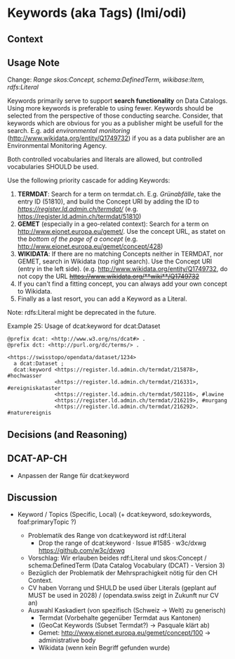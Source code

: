 # Keywords (aka Tags) (lmi/odi)

## Context

## Usage Note

Change: *Range	skos:Concept, schema:DefinedTerm, wikibase:Item, rdfs:Literal*

Keywords primarily serve to support **search functionality** on Data Catalogs. Using more keywords is preferable to using fewer. Keywords should be selected from the perspective of those conducting searche. Consider, that keywords which are obvious for you as a publisher might be usefull for the search. E.g. add *environmental monitoring* (http://www.wikidata.org/entity/Q1749732) if you as a data publisher are an Environmental Monitoring Agency.

Both controlled vocabularies and literals are allowed, but controlled vocabularies SHOULD be used.

Use the following priority cascade for adding Keywords:
  1. **TERMDAT**: Search for a term on termdat.ch. E.g. *Grünabfälle*, take the entry ID (51810), and build the Concept URI by adding the ID to *https://register.ld.admin.ch/termdat/* (e.g. https://register.ld.admin.ch/termdat/51810)
  2. **GEMET** (especially in a geo-related context): Search for a term on http://www.eionet.europa.eu/gemet/. Use the concept URL, as statet on the *bottom of the page of a concept* (e.g. http://www.eionet.europa.eu/gemet/concept/428)
  3. **WIKIDATA**: If there are no matching Concepts neither in TERMDAT, nor GEMET, search in Wikidata (top right search). Use the Concept URI (entry in the left side). (e.g. http://www.wikidata.org/entity/Q1749732, do not copy the URL <s>https://www.wikidata.org/**wiki**/Q1749732</s>
  4. If you can't find a fitting concept, you can always add your own concept to Wikidata.
  5. Finally as a last resort, you can add a Keyword as a Literal. 

Note: rdfs:Literal might be deprecated in the future.

Example 25: Usage of dcat:keyword for dcat:Dataset
```
@prefix dcat: <http://www.w3.org/ns/dcat#> .
@prefix dct: <http://purl.org/dc/terms/> .

<https://swisstopo/opendata/dataset/1234>
  a dcat:Dataset ;
  dcat:keyword <https://register.ld.admin.ch/termdat/215878>, #hochwasser
               <https://register.ld.admin.ch/termdat/216331>, #ereigniskataster
               <https://register.ld.admin.ch/termdat/502116>, #lawine
               <https://register.ld.admin.ch/termdat/216219>, #murgang
               <https://register.ld.admin.ch/termdat/216292>. #naturereignis
```

## Decisions (and Reasoning)

## DCAT-AP-CH
* Anpassen der Range für dcat:keyword

## Discussion



* Keyword / Topics (Specific, Local) (+ dcat:keyword, sdo:keywords, foaf:primaryTopic ?)

  * Problematik des Range von dcat:keyword ist rdf:Literal
       * Drop the range of dcat:keyword · Issue #1585 · w3c/dxwg https://github.com/w3c/dxwg
  * Vorschlag: Wir erlauben beides rdf:Literal und skos:Concept / schema:DefinedTerm (Data Catalog Vocabulary (DCAT) - Version 3)
  * Bezüglich der Problematik der Mehrsprachigkeit nötig für den CH Context.
  * CV haben Vorrang und SHULD be used über Literals (geplant auf MUST be used in 2028) / (opendata.swiss zeigt in Zukunft nur CV an)
  * Auswahl Kaskadiert (von spezifisch (Schweiz -> Welt) zu generisch)
    * Termdat (Vorbehalte gegenüber Termdat aus Kantonen)
    * (GeoCat Keywords (Subset Termdat?) -> Pasquale klärt ab)
    * Gemet: http://www.eionet.europa.eu/gemet/concept/100 -> administrative body
    * Wikidata (wenn kein Begriff gefunden wurde)
  
